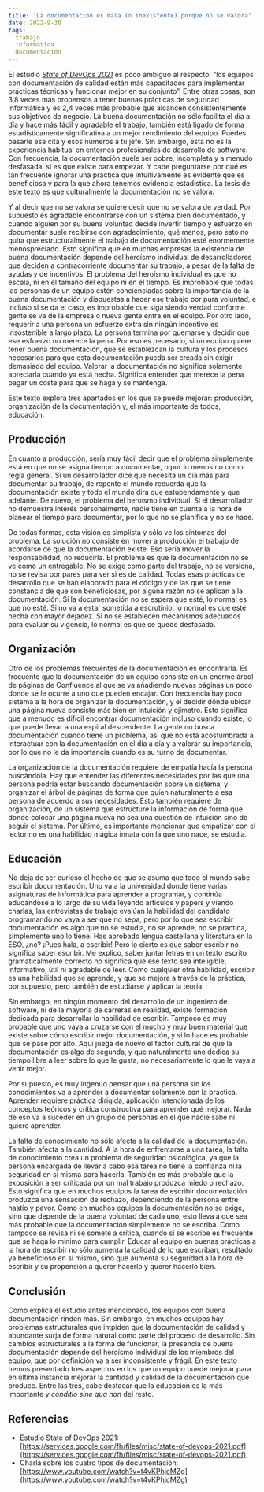 ```yaml
---
title: 'La documentación es mala (o inexistente) porque no se valora'
date: 2022-9-30
tags:
  trabajo
  informática
  documentación
---
```

El estudio [*State of DevOps 2021*](https://services.google.com/fh/files/misc/state-of-devops-2021.pdf) es poco ambiguo al respecto: “los equipos con documentación de calidad están más capacitados para implementar prácticas técnicas y funcionar mejor en su conjunto”. Entre otras cosas, son 3,8 veces más propensos a tener buenas prácticas de seguridad informática y es 2,4 veces más probable que alcancen consistentemente sus objetivos de negocio. La buena documentación no sólo facilita el día a día y hace más fácil y agradable el trabajo, también está ligado de forma estadísticamente significativa a un mejor rendimiento del equipo. Puedes pasarle esa cita y esos números a tu jefe. Sin embargo, esta no es la experiencia habitual en entornos profesionales de desarrollo de software. Con frecuencia, la documentación suele ser pobre, incompleta y a menudo desfasada, si es que existe para empezar. Y cabe preguntarse por qué es tan frecuente ignorar una práctica que intuitivamente es evidente que es beneficiosa y para la que ahora tenemos evidencia estadística. La tesis de este texto es que culturalmente la documentación no se valora.

Y al decir que no se valora se quiere decir que no se valora de verdad. Por supuesto es agradable encontrarse con un sistema bien documentado, y cuando alguien por su buena voluntad decide invertir tiempo y esfuerzo en documentar suele recibirse con agradecimiento, qué menos, pero esto no quita que estructuralmente el trabajo de documentación esté enormemente menospreciado. Esto significa que en muchas empresas la existencia de buena documentación depende del heroísmo individual de desarrolladores que deciden a contracorriente documentar su trabajo, a pesar de la falta de ayudas y de incentivos. El problema del heroísmo individual es que no escala, ni en el tamaño del equipo ni en el tiempo. Es improbable que todas las personas de un equipo estén concienciadas sobre la importancia de la buena documentación y dispuestas a hacer ese trabajo por pura voluntad, e incluso si se da el caso, es improbable que siga siendo verdad conforme gente se va de la empresa o nueva gente entra en el equipo. Por otro lado, requerir a una persona un esfuerzo extra sin ningún incentivo es insostenible a largo plazo. La persona termina por quemarse y decidir que ese esfuerzo no merece la pena. Por eso es necesario, si un equipo quiere tener buena documentación, que se establezcan la cultura y los procesos necesarios para que esta documentación pueda ser creada sin exigir demasiado del equipo. Valorar la documentación no significa solamente apreciarla cuando ya está hecha. Significa entender que merece la pena pagar un coste para que se haga y se mantenga.

Este texto explora tres apartados en los que se puede mejorar: producción, organización de la documentación y, el más importante de todos, educación.

## Producción

En cuanto a producción, sería muy fácil decir que el problema simplemente está en que no se asigna tiempo a documentar, o por lo menos no como regla general. Si un desarrollador dice que necesita un día más para documentar su trabajo, de repente el mundo recuerda que la documentación existe y todo el mundo dirá que estupendamente y que adelante. De nuevo, el problema del heroísmo individual. Si el desarrollador no demuestra interés personalmente, nadie tiene en cuenta a la hora de planear el tiempo para documentar, por lo que no se planifica y no se hace.

De todas formas, esta visión es simplista y sólo ve los síntomas del problema. La solución no consiste en mover a producción el trabajo de acordarse de que la documentación existe. Eso sería mover la responsabilidad, no reducirla. El problema es que la documentación no se ve como un entregable. No se exige como parte del trabajo, no se versiona, no se revisa por pares para ver si es de calidad. Todas esas prácticas de desarrollo que se han elaborado para el código y de las que se tiene constancia de que son beneficiosas, por alguna razón no se aplican a la documentación. Si la documentación no se espera que esté, lo normal es que no esté. Si no va a estar sometida a escrutinio, lo normal es que esté hecha con mayor dejadez. Si no se establecen mecanismos adecuados para evaluar su vigencia, lo normal es que se quede desfasada.

## Organización

Otro de los problemas frecuentes de la documentación es encontrarla. Es frecuente que la documentación de un equipo consiste en un enorme árbol de páginas de Confluence al que se va añadiendo nuevas páginas un poco donde se le ocurre a uno que pueden encajar. Con frecuencia hay poco sistema a la hora de organizar la documentación, y el decidir dónde ubicar una página nueva consiste más bien en intuición y ojímetro. Esto significa que a menudo es difícil encontrar documentación incluso cuando existe, lo que puede llevar a una espiral descendente. La gente no busca documentación cuando tiene un problema, así que no está acostumbrada a interactuar con la documentación en el día a día y a valorar su importancia, por lo que no le da importancia cuando es su turno de documentar.

La organización de la documentación requiere de empatía hacía la persona buscándola. Hay que entender las diferentes necesidades por las que una persona podría estar buscando documentación sobre un sistema, y organizar el árbol de páginas de forma que guíen naturalmente a esa persona de acuerdo a sus necesidades. Esto también requiere de organización, de un sistema que estructure la información de forma que donde colocar una página nueva no sea una cuestión de intuición sino de seguir el sistema. Por último, es importante mencionar que empatizar con el lector no es una habilidad mágica innata con la que uno nace, se estudia.

## Educación

No deja de ser curioso el hecho de que se asuma que todo el mundo sabe escribir documentación. Uno va a la universidad donde tiene varias asignaturas de informática para aprender a programar, y continúa educándose a lo largo de su vida leyendo artículos y papers y viendo charlas, las entrevistas de trabajo evalúan la habilidad del candidato programando no vaya a ser que no sepa, pero por lo que sea escribir documentación es algo que no se estudia, no se aprende, no se practica, simplemente uno lo tiene. Has aprobado lengua castellana y literatura en la ESO, ¿no? ¡Pues hala, a escribir! Pero lo cierto es que saber escribir no significa saber escribir. Me explico, saber juntar letras en un texto escrito gramaticalmente correcto no significa que ese texto sea inteligible, informativo, útil ni agradable de leer. Como cualquier otra habilidad, escribir es una habilidad que se aprende, y que se mejora a través de la práctica, por supuesto, pero también de estudiarse y aplicar la teoría.

Sin embargo, en ningún momento del desarrollo de un ingeniero de software, ni de la mayoría de carreras en realidad, existe formación dedicada para desarrollar la habilidad de escribir. Tampoco es muy probable que uno vaya a cruzarse con el mucho y muy buen material que existe sobre cómo escribir mejor documentación, y si lo hace es probable que se pase por alto. Aquí juega de nuevo el factor cultural de que la documentación es algo de segunda, y que naturalmente uno dedica su tiempo libre a leer sobre lo que le gusta, no necesariamente lo que le vaya a venir mejor.

Por supuesto, es muy ingenuo pensar que una persona sin los conocimientos va a aprender a documentar solamente con la práctica. Aprender requiere práctica dirigida, aplicación intencionada de los conceptos teóricos y crítica constructiva para aprender qué mejorar. Nada de eso va a suceder en un grupo de personas en el que nadie sabe ni quiere aprender.

La falta de conocimiento no sólo afecta a la calidad de la documentación. También afecta a la cantidad. A la hora de enfrentarse a una tarea, la falta de conocimiento crea un problema de seguridad psicológica, ya que la persona encargada de llevar a cabo esa tarea no tiene la confianza ni la seguridad en sí misma para hacerla. También es más probable que la exposición a ser criticada por un mal trabajo produzca miedo o rechazo. Esto significa que en muchos equipos la tarea de escribir documentación produzca una sensación de rechazo, dependiendo de la persona entre hastío y pavor. Como en muchos equipos la documentación no se exige, sino que depende de la buena voluntad de cada uno, esto lleva a que sea más probable que la documentación simplemente no se escriba. Como tampoco se revisa ni se somete a crítica, cuando sí se escribe es frecuente que se haga lo mínimo para cumplir. Educar al equipo en buenas prácticas a la hora de escribir no sólo aumenta la calidad de lo que escriban, resultado ya beneficioso en sí mismo, sino que aumenta su seguridad a la hora de escribir y su propensión a querer hacerlo y querer hacerlo bien.

## Conclusión

Como explica el estudio antes mencionado, los equipos con buena documentación rinden más. Sin embargo, en muchos equipos hay problemas estructurales que impiden que la documentación de calidad y abundante surja de forma natural como parte del proceso de desarrollo. Sin cambios estructurales a la forma de funcionar, la presencia de buena documentación depende del heroísmo individual de los miembros del equipo, que por definición va a ser inconsistente y frágil. En este texto hemos presentado tres aspectos en los que un equipo puede mejorar para en última instancia mejorar la cantidad y calidad de la documentación que produce. Entre las tres, cabe destacar que la educación es la más importante y *conditio sine qua non* del resto.

## Referencias

- Estudio State of DevOps 2021: [https://services.google.com/fh/files/misc/state-of-devops-2021.pdf](https://services.google.com/fh/files/misc/state-of-devops-2021.pdf)
- Charla sobre los cuatro tipos de documentación: [https://www.youtube.com/watch?v=t4vKPhjcMZg](https://www.youtube.com/watch?v=t4vKPhjcMZg)
